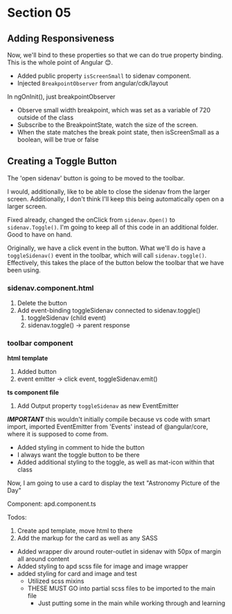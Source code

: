 # Section 05

## Adding Responsiveness

Now, we'll bind to these properties so that we can do true property binding.
This is the whole point of Angular 😊.  

- Added public property `isScreenSmall` to sidenav component.
- Injected `BreakpointObserver` from angular/cdk/layout  

In ngOnInit(), just breakpointObserver

- Observe small width breakpoint, which was set as a variable of 720 outside of the class
- Subscribe to the BreakpointState, watch the size of the screen.
- When the state matches the break point state, then isScreenSmall as a boolean, will be true or false

## Creating a Toggle Button

The 'open sidenav' button is going to be moved to the toolbar.  

I would, additionally, like to be able to close the sidenav from the larger screen.
Additionally, I don't think I'll keep this being automatically open on a larger screen.  

Fixed already, changed the onClick from `sidenav.Open()` to `sidenav.Toggle()`.
I'm going to keep all of this code in an additional folder.
Good to have on hand.  

Originally, we have a click event in the button.
What we'll do is have a `toggleSidenav()` event in the toolbar, which will call `sidenav.toggle()`.
Effectively, this takes the place of the button below the toolbar that we have been using.  

### sidenav.component.html

1. Delete the button
2. Add event-binding toggleSidenav connected to sidenav.toggle()  
   1. toggleSidenav (child event)
   2. sidenav.toggle() -> parent response

### toolbar component

**html template**

1. Added button
2. event emitter -> click event, toggleSidenav.emit()  

**ts component file**  

1. Add Output property `toggleSidenav` as new EventEmitter  

***IMPORTANT*** this wouldn't initially compile because vs code with smart import, imported EventEmitter from 'Events' instead of @angular/core, where it is supposed to come from.  

- Added styling in comment to hide the button
- I always want the toggle button to be there
- Added additional styling to the toggle, as well as mat-icon within that class  

Now, I am going to use a card to display the text "Astronomy Picture of the Day"  

Component: apd.component.ts  

Todos:

1. Create apd template, move html to there
2. Add the markup for the card as well as any SASS  

- Added wrapper div around router-outlet in sidenav with 50px of margin all around content
- Added styling to apd scss file for image and image wrapper
- added styling for card and image and test
  - Utilized scss mixins
  - THESE MUST GO into partial scss files to be imported to the main file
    - Just putting some in the main while working through and learning
